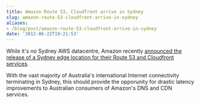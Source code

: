 ```yaml
---
title: Amazon Route 53, Cloudfront arrive in Sydney
slug: amazon-route-53-cloudfront-arrive-in-sydney
aliases:
- /blog/post/amazon-route-53-cloudfront-arrive-in-sydney
date: '2012-06-22T19:21:53'
---
```


While it's no Sydney AWS datacentre, Amazon recently [announced the release of a Sydney edge location for their Route 53 and Cloudfront services](http://aws.typepad.com/aws/2012/06/cloudfront-route-53-edge-location-in-sydney-australia.html).

With the vast majority of Australia's international Internet connectivity terminating in Sydney, this should provide the opporunity for drastic latency improvements to Australian consumers of Amazon's DNS and CDN services.

<!--more-->

